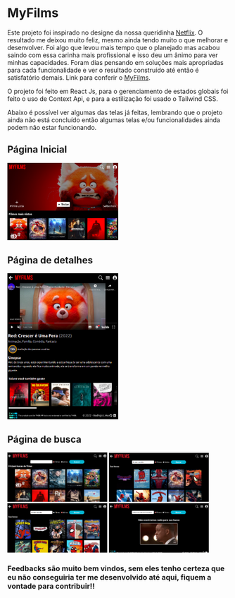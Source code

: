 # MyFilms

Este projeto foi inspirado no designe da nossa queridinha [Netflix](https://www.netflix.com/br/). O resultado me deixou muito feliz, mesmo ainda tendo muito o que melhorar e desenvolver. Foi algo que levou mais tempo que o planejado mas acabou saindo com essa carinha mais profissional e isso deu um ânimo para ver minhas capacidades. Foram dias pensando em soluções mais apropriadas para cada funcionalidade e ver o resultado construído até então é satisfatório demais. Link para conferir o [MyFilms](https://myfilms.rodrigolimajesus.vercel.app/).

O projeto foi feito em React Js, para o gerenciamento de estados globais foi feito o uso de Context Api, e para a estilização foi usado o Tailwind CSS.

Abaixo é possível ver algumas das telas já feitas, lembrando que o projeto ainda não está concluído então algumas telas e/ou funcionalidades ainda podem não estar funcionando.

## Página Inicial

<img src="./src/images/pageHome.png" alt="Page home image" width="50%"/>

## Página de detalhes

<img src="./src/images/pageDetails.png" alt="Page details image" width="50%"/>

## Página de busca

<img src="./src/images/pageSearchInitial.png" alt="Page search initial" width="45%"/>
<img src="./src/images/pageSearchDoneFilms.png" alt="Page search done films" width="45%"/>
<img src="./src/images/pageSearchDoneSeries.png" alt="Page search done series" width="45%"/>
<img src="./src/images/pageSearchNotFound.png" alt="Page search not found" width="45%"/>

### Feedbacks são muito bem vindos, sem eles tenho certeza que eu não conseguiria ter me desenvolvido até aqui, fiquem a vontade para contribuir!!
